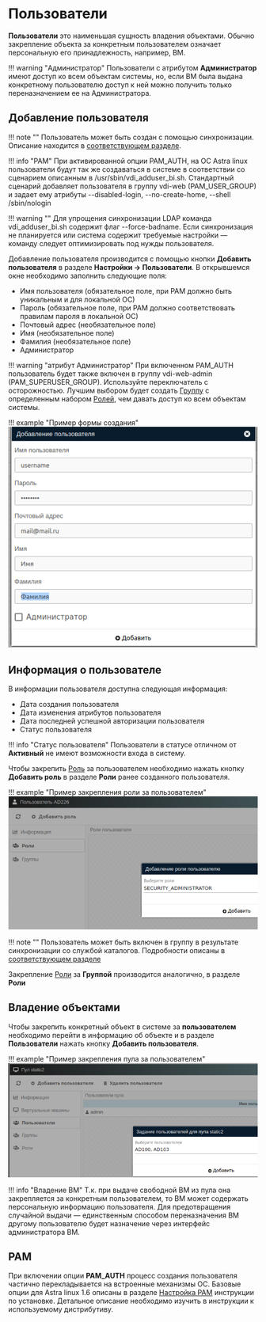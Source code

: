 # Пользователи

**Пользователи** это наименьшая сущность владения объектами. Обычно закрепление объекта за конкретным пользователем
означает персональную его принадлежность, например, ВМ.

!!! warning "Администратор"
    Пользователи с атрибутом **Администратор** имеют доступ ко всем объектам системы, но, если ВМ была выдана 
    конкретному пользователю доступ к ней можно получить только переназначением ее на Администратора.

## Добавление пользователя

!!! note ""
    Пользователь может быть создан с помощью синхронизации. Описание находится в 
    [соответствующем разделе](../active_directory/ad_extend.md).

!!! info "PAM"
    При активированной опции PAM_AUTH, на ОС Astra linux пользователи будут так же создаваться в системе в соответствии
    со сценарием описанным в /usr/sbin/vdi_adduser_bi.sh. Стандартный сценарий добавляет пользователя в группу vdi-web
    (PAM_USER_GROUP) и задает ему атрибуты --disabled-login, --no-create-home, --shell /sbin/nologin

!!! warning ""
    Для упрощения синхронизации LDAP команда vdi_adduser_bi.sh содержит флаг --force-badname. Если синхронизация не
    планируется или система содержит требуемые настройки — команду следует оптимизировать под нужды пользователя.

Добавление пользователя производится с помощью кнопки **Добавить пользователя** в разделе **Настройки -> Пользователи**.
В открывшемся окне необходимо заполнить следующие поля:
- Имя пользователя (обязательное поле, при PAM должно быть уникальным и для локальной ОС)
- Пароль (обязательное поле, при PAM должно соответствовать правилам пароля в локальной ОС)
- Почтовый адрес (необязательное поле)
- Имя (необязательное поле)
- Фамилия (необязательное поле)
- Администратор

!!! warning "атрибут Администратор"
    При включенном PAM_AUTH пользователь будет также включен в группу vdi-web-admin (PAM_SUPERUSER_GROUP).
    Используйте переключатель с осторожностью. Лучшим выбором будет создать [Группу](./groups.md) с определенным 
    набором [Ролей](./roles.md), чем давать доступ ко всем объектам системы.

!!! example "Пример формы создания"
    ![image](../../../_assets/vdi/auth/create_user.png)

## Информация о пользователе

В информации пользователя доступна следующая информация:
- Дата создания пользователя
- Дата изменения атрибутов пользователя
- Дата последней успешной авторизации пользователя
- Статус пользователя

!!! info "Статус пользователя"
    Пользователи в статусе отличном от **Активный** не имеют возможности входа в систему.

Чтобы закрепить [Роль](./roles.md) за пользователем необходимо нажать кнопку **Добавить роль** в разделе **Роли**
ранее созданного пользователя.

!!! example "Пример закрепления роли за пользователем"
    ![image](../../../_assets/vdi/auth/user_role.png)

!!! note ""
    Пользователь может быть включен в группу в результате синхронизации со службой каталогов. Подробности описаны в 
    [соответствующем разделе](../active_directory/info.md)

Закрепление [Роли](./roles.md) за **Группой** производится аналогично, в разделе **Роли**


## Владение объектами

Чтобы закрепить конкретный объект в системе за **пользователем** необходимо перейти в информацию об объекте и в разделе 
**Пользователи** нажать кнопку **Добавить пользователя**.

!!! example "Пример закрепления пула за пользователем"
    ![image](../../../_assets/vdi/auth/pool_user.png)

!!! info "Владение ВМ"
    Т.к. при выдаче свободной ВМ из пула она закрепляется за конкретным пользователем, то ВМ может содержать 
    персональную информацию пользователя. Для предотвращения случайной выдачи — единственным способом
    переназначения ВМ другому пользователю будет назначение через интерфейс администратора ВМ.


## PAM

При включении опции **PAM_AUTH** процесс создания пользователя частично перекладывается на встроенные механизмы ОС.
Базовые опции для Astra linux 1.6 описаны в разделе [Настройка PAM](../how_to/install_v3.md) инструкции по установке.
Детальное описание необходимо изучить в инструкции к используемому дистрибутиву.